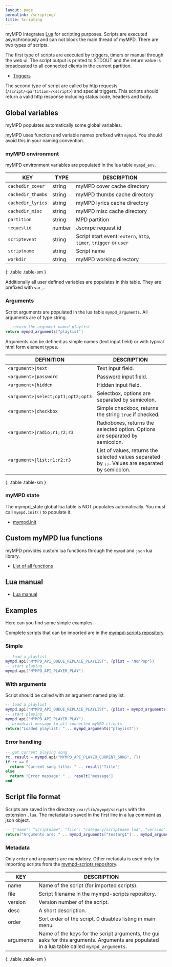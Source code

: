 ```yaml
---
layout: page
permalink: /scripting/
title: Scripting
---
```


myMPD integrates [Lua](http://www.lua.org) for scripting purposes. Scripts are executed asynchronously and can not block the main thread of myMPD. There are two types of scripts.

The first type of scripts are executed by triggers, timers or manual through the web ui. The script output is printed to STDOUT and the return value is broadcasted to all connected clients in the current partition.

- [Triggers]({{site.baseurl}}/references/trigger)

The second type of script are called by http requests (`/script/<partition>/<script>`) and special triggers. This scripts should return a valid http response including status code, headers and body.

## Global variables

myMPD populates automatically some global variables.

myMPD uses function and variable names prefixed with `mympd`. You should avoid this in your naming convention.

### myMPD environment

myMPD environment variables are populated in the lua table `mympd_env`.

| KEY | TYPE | DESCRIPTION |
| --- | ---- | ----------- |
| `cachedir_cover` | string | myMPD cover cache directory |
| `cachedir_thumbs` | string | myMPD thumbs cache directory |
| `cachedir_lyrics` | string | myMPD lyrics cache directory |
| `cachedir_misc` | string | myMPD misc cache directory |
| `partition` | string | MPD partition |
| `requestid` | number | Jsonrpc request id |
| `scriptevent` | string | Script start event: `extern`, `http`, `timer`, `trigger` or `user` |
| `scriptname` | string | Script name |
| `workdir` | string | myMPD working directory |
{: .table .table-sm }

Additionally all user defined variables are populates in this table. They are prefixed with `var_`.

### Arguments

Script arguments are populated in the lua table `mympd_arguments`. All arguments are of type string.

```lua
-- return the argument named playlist
return mympd_arguments["playlist"]
```

Arguments can be defined as simple names (text input field) or with typical html form element types.

| DEFINITION | DESCRIPTION |
| ---------- | ----------- |
| `<argument>\|text` | Text input field. |
| `<argument>\|password` | Password input field. |
| `<argument>\|hidden` | Hidden input field. |
| `<argument>\|select;opt1;opt2;opt3` | Selectbox, options are separated by semicolon. |
| `<argument>\|checkbox`| Simple checkbox, returns the string `true` if checked. |
| `<argument>\|radio;r1;r2;r3` | Radioboxes, returns the selected option. Options are separated by semicolon. |
| `<argument>\|list;r1;r2;r3` | List of values, returns the selected values separated by `;;`. Values are separated by semicolon. |
{: .table .table-sm }

### myMPD state

The mympd_state global lua table is NOT populates automatically. You must call `mympd.init()` to populate it.

- [mympd.init]({{site.baseurl}}/scripting/functions/mympd_init)

## Custom myMPD lua functions

myMPD provides custom lua functions through the `mympd` and `json` lua library.

- [List of all functions]({{site.baseurl}}/scripting/functions/)

## Lua manual

- [Lua manual](https://www.lua.org/manual/5.4/)

## Examples

Here can you find some simple examples.

Complete scripts that can be imported are in the [mympd-scripts repository](https://github.com/jcorporation/mympd-scripts).

### Simple

```lua
-- load a playlist
mympd.api("MYMPD_API_QUEUE_REPLACE_PLAYLIST", {plist = "NonPop"})
-- start playing
mympd.api("MYMPD_API_PLAYER_PLAY")
```

### With arguments

Script should be called with an argument named playlist.

```lua
-- load a playlist
mympd.api("MYMPD_API_QUEUE_REPLACE_PLAYLIST", {plist = mympd_arguments["playlist"]})
-- start playing
mympd.api("MYMPD_API_PLAYER_PLAY")
-- broadcast message to all connected myMPD clients
return("Loaded playlist: " .. mympd_arguments["playlist"])
```

### Error handling

```lua
-- get current playing song
rc, result = mympd.api("MYMPD_API_PLAYER_CURRENT_SONG", {})
if rc == 0
  return "Current song title: " .. result["Title"]
else
  return "Error message: " .. result["message"]
end
```

## Script file format

Scripts are saved in the directory `/var/lib/mympd/scripts` with the extension `.lua`. The metadata is saved in the first line in a lua comment as json object.

```lua
-- {"name": "scriptname", "file": "category/scriptname.lua", "version": 1, "desc": "short description", "order":1,"arguments":["testarg1", "testarg2"]}
return("Arguments are: " .. mympd_arguments["testarg1"] .. mympd_arguments["testarg2"])
```

### Metadata

Only `order` and `arguments` are mandatory. Other metadata is used only for importing scripts from the [mympd-scripts repository](https://github.com/jcorporation/mympd-scripts).

| KEY | DESCRIPTION |
| --- | ----------- |
| name | Name of the script (for imported scripts). |
| file | Script filename in the mympd-scripts repository. |
| version | Version number of the script. |
| desc | A short description. |
| order | Sort order of the script, 0 disables listing in main menu. |
| arguments | Name of the keys for the script arguments, the gui asks for this arguments. Arguments are populated in a lua table called `mympd_arguments`. |
{: .table .table-sm }
